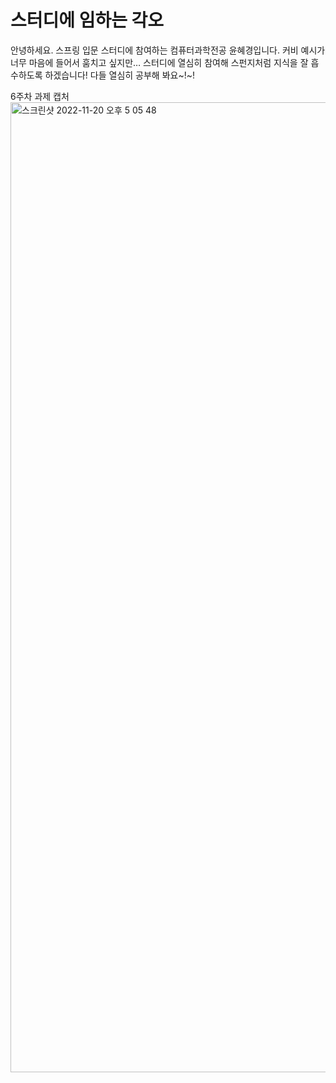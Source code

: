# 스터디에 임하는 각오


안녕하세요. 스프링 입문 스터디에 참여하는 컴퓨터과학전공 윤혜경입니다.
커비 예시가 너무 마음에 들어서 훔치고 싶지만…
스터디에 열심히 참여해 스펀지처럼 지식을 잘 흡수하도록 하겠습니다!
다들  열심히  공부해  봐요~!~!

6주차 과제 캡처
<img width="1552" alt="스크린샷 2022-11-20 오후 5 05 48" src="https://user-images.githubusercontent.com/86393948/203454258-e9da54c2-b0f7-42bc-b72b-b3ecc186137a.png">

